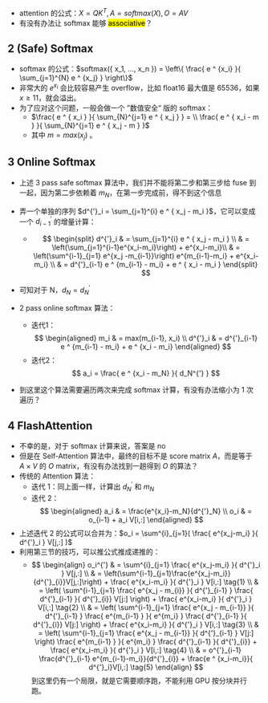 - attention 的公式：$X = Q K^{T}, A = softmax(X),  O = AV$
- 有没有办法让 softmax 能够 <mark>associative</mark>？

## 2 (Safe) Softmax
- softmax 的公式：$softmax({ x_1, ..., x_n }) = \left\{  \frac{ e ^ {x_i} }{ \sum_{j=1}^{N} e ^ {x_j} } \right\}$
- 非常大的 $e ^ {x_i}$ 会比较容易产生 overflow，比如 float16 最大值是 65536，如果 $x \ge 11$，就会溢出。
- 为了应对这个问题，一般会做一个 ”数值安全“ 版的 softmax：
	- $\frac{ e ^ { x_i } }{ \sum_{N}^{j=1} e ^ { x_j }  } = \\ \frac{ e ^ { x_i  - m } }{ \sum_{N}^{j=1} e ^ { x_j - m }  }$
	- 其中 $m = max(x_j)$ 。

## 3 Online Softmax
- 上述 3 pass safe softmax 算法中，我们并不能将第二步和第三步给 fuse 到一起，因为第二步依赖着 $m_N$，在第一步完成前，得不到这个信息
- 弄一个单独的序列 $d^{'}_i = \sum_{j=1}^{i} e ^ { x_j - m_i }$，它可以变成一个 $d^{'}_{i-1}$ 的增量计算：
	- $$
	\begin{split}
		d^{'}_i & = \sum_{j=1}^{i} e ^ { x_j - m_i } \\
				& = \left(\sum_{j=1}^{i-1}e^{x_i-m_i}\right) + e^{x_i-m_i}\\
				& = \left(\sum^{i-1}_{j=1} e^{x_j -m_{i-1}}\right) e^{m_{i-1}-m_i} + e^{x_i-m_i} \\
	            & = d^{'}_{i-1} e ^ {m_{i-1} - m_i} + e ^ { x_i - m_i }
	\end{split} 
	$$

- 可知对于 N，$d_N = d_N ^ {'}$
- 2 pass online softmax 算法：
	- 迭代1： $$ 
	  \begin{aligned}
	   m_i & = max(m_{i-1}, x_i) \\
	   d^{'}_i & = d^{'}_{i-1} e ^ {m_{i-1} - m_i} + e ^ {x_i - m_i} 
	  \end{aligned} 
	  $$
	- 迭代2：$$ a_i = \frac{ e ^ {x_i - m_N} }{ d_N^{'} } $$
- 到这里这个算法需要遍历两次来完成 softmax 计算，有没有办法缩小为 1 次遍历？

## 4 FlashAttention
- 不幸的是，对于 softmax 计算来说，答案是 no 
- 但是在 Self-Attention 算法中，最终的目标不是 score matrix $A$，而是等于 $A \times V$ 的 $O$ matrix，有没有办法找到一趟得到 $O$ 的算法？
- 传统的 Attention 算法：
	- 迭代 1：同上面一样，计算出 $d^{'}_N$ 和 $m_N$
	- 迭代 2：$$
	  \begin{aligned}
	    a_i & = \frac{e^{x_i}-m_N}{d^{'}_N} \\
	    o_i & = o_{i-1} + a_i V[i,:]
	  \end{aligned}
	  $$
- 上述迭代 2 的公式可以合并为：$o_i = \sum^{i}_{j=1}( \frac{ e^{x_j-m_i} }{ d^{'}_i } V[j,:] )$
- 利用第三节的技巧，可以推公式推成递推的：
	- $$
	\begin{align}
	o_i^{'} & = 
				\sum^{i}_{j=1}
				\frac{ e^{x_j-m_i} }{ d^{'}_i }
				V[j,:]
			\\
			& = 
				\left(\sum^{i-1}_{j=1}\frac{e^{x_j-m_i}}{d^{'}_{i}}V[j,:]\right) + 
				\frac{ e^{x_i-m_i} }{ d^{'}_i } V[i,:]
				\tag{1}
			\\
			& = 
				\left( 
				\sum^{i-1}_{j=1}
				\frac{ e^{x_j - m_{i}} }{ d^{'}_{i-1} }
				\frac{ d^{'}_{i-1} }{ d^{'}_{i}}
				V[j:]
				\right) + 
				\frac{ e^{x_i-m_i} }{ d^{'}_i } V[i,:]
				\tag{2}
			\\
			& = 
				\left( 
				\sum^{i-1}_{j=1}
				\frac{ e^{x_j - m_{i-1}} }{ d^{'}_{i-1} }
				\frac{ e^{m_{i-1} } }{ e^{m_i} }
				\frac{ d^{'}_{i-1} }{ d^{'}_{i}}
				V[j:]
				\right) + 
				\frac{ e^{x_i-m_i} }{ d^{'}_i } V[i,:]
				\tag{3}
			\\
			& = 
				\left( 
				\sum^{i-1}_{j=1}
				\frac{ e^{x_j - m_{i-1}} }{ d^{'}_{i-1} }
				V[j:]
				\right)
				\frac{ e^{m_{i-1} } }{ e^{m_i} }
				\frac{ d^{'}_{i-1} }{ d^{'}_{i}} + 
				\frac{ e^{x_i-m_i} }{ d^{'}_i } V[i,:]
				\tag{4}
			\\
		    & = 
		        o^{'}_{i-1}
		        \frac{d^{'}_{i-1} e^{m_{i-1}-m_i}}{d^{'}_{i}} + \frac{e ^ {x_i-m_i}}{ d^{'}_i}V[i,:]
		        \tag{5}
	\end{align}
	$$
到这里仍有一个局限，就是它需要顺序跑，不能利用 GPU 按分块并行跑。